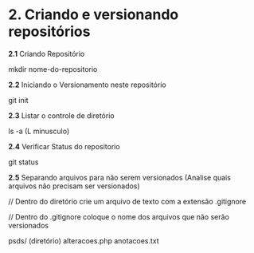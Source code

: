 # 2. Criando e versionando repositórios

**2.1** Criando Repositório

mkdir nome-do-repositorio

**2.2** Iniciando o Versionamento neste repositório

git init

**2.3** Listar o controle de diretório

ls -a (L minusculo)

**2.4** Verificar Status do repositorio

git status

**2.5** Separando arquivos para não serem versionados (Analise quais arquivos não precisam ser versionados)

// Dentro do diretório crie um arquivo de texto com a extensão .gitignore

// Dentro do .gitignore coloque o nome dos arquivos que não serão versionados

psds/ (diretório)
alteracoes.php
anotacoes.txt